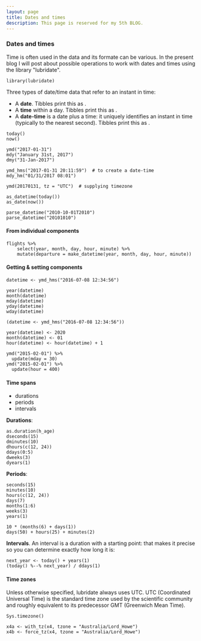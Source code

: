 ```yaml
---
layout: page
title: Dates and times
description: This page is reserved for my 5th BLOG.
---
```


### Dates and times
Time is often used in the data and its formate can be various. In the present blog I will post about possible operations to work with dates and times using the library "lubridate".

```
library(lubridate)
```

Three types of date/time data that refer to an instant in time:

- A **date**. Tibbles print this as <date>.
- A **time** within a day. Tibbles print this as <time>.
- A **date-time** is a date plus a time: it uniquely identifies an instant in time (typically to the nearest second). Tibbles print this as <dttm>.

```
today()
now()

ymd("2017-01-31")
mdy("January 31st, 2017")
dmy("31-Jan-2017")

ymd_hms("2017-01-31 20:11:59")  # to create a date-time
mdy_hm("01/31/2017 08:01")

ymd(20170131, tz = "UTC")  # supplying timezone

as_datetime(today())
as_date(now())

parse_datetime("2010-10-01T2010")
parse_datetime("20101010")
```


#### From individual components

```
flights %>%
    select(year, month, day, hour, minute) %>%
    mutate(departure = make_datetime(year, month, day, hour, minute))
```


#### Getting & setting components

```
datetime <- ymd_hms("2016-07-08 12:34:56")

year(datetime)
month(datetime)
mday(datetime)
yday(datetime)
wday(datetime)

(datetime <- ymd_hms("2016-07-08 12:34:56"))

year(datetime) <- 2020
month(datetime) <- 01
hour(datetime) <- hour(datetime) + 1

ymd("2015-02-01") %>%
  update(mday = 30)
ymd("2015-02-01") %>%
  update(hour = 400)
```


#### Time spans
- durations
- periods
- intervals

**Durations**:
```
as.duration(h_age)
dseconds(15)
dminutes(10)
dhours(c(12, 24))
ddays(0:5)
dweeks(3)
dyears(1)
```

**Periods**:
```
seconds(15)
minutes(10)
hours(c(12, 24))
days(7)
months(1:6)
weeks(3)
years(1)

10 * (months(6) + days(1))
days(50) + hours(25) + minutes(2)
```

**Intervals**. An interval is a duration with a starting point: that makes it precise so you can determine exactly how long it is:
```
next_year <- today() + years(1)
(today() %--% next_year) / ddays(1)
```


#### Time zones

Unless otherwise specified, lubridate always uses UTC. UTC (Coordinated Universal Time) is the standard time zone used by the scientific community and roughly equivalent to its predecessor GMT (Greenwich Mean Time).

```
Sys.timezone()

x4a <- with_tz(x4, tzone = "Australia/Lord_Howe")
x4b <- force_tz(x4, tzone = "Australia/Lord_Howe")
```
